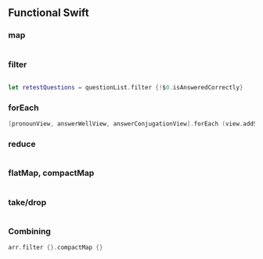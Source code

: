 ## Functional Swift


### map

```swift

```

### filter

```swift

let retestQuestions = questionList.filter {!$0.isAnsweredCorrectly}
```

### forEach

```swift
[pronounView, answerWellView, answerConjugationView].forEach (view.addSubview)
```

### reduce

```swift

```

### flatMap, compactMap

```swift

```

### take/drop

```swift

```


### Combining

```swift
arr.filter {}.compactMap {}
```
